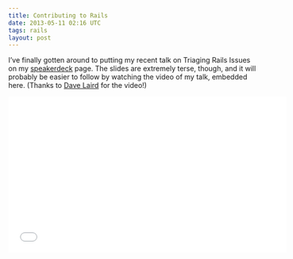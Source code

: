 ```yaml
---
title: Contributing to Rails
date: 2013-05-11 02:16 UTC
tags: rails
layout: post
---
```


I’ve finally gotten around to putting my recent talk on Triaging Rails Issues on my [speakerdeck](https://speakerdeck.com/thenickcox/triaging-rails-issues) page. The slides are extremely terse, though, and it will probably be easier to follow by watching the video of my talk, embedded here. (Thanks to [Dave Laird](http://kiwiupover.com) for the video!)

<iframe width="560" height="315" src="//www.youtube.com/embed/5W2i9xwLufo?rel=0" frameborder="0" allowfullscreen='allowfullscreen'> </iframe>
